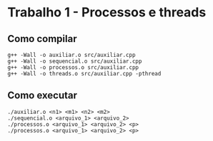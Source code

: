 
# Trabalho 1 - Processos e threads

## Como compilar

```
g++ -Wall -o auxiliar.o src/auxiliar.cpp
g++ -Wall -o sequencial.o src/auxiliar.cpp
g++ -Wall -o processos.o src/auxiliar.cpp
g++ -Wall -o threads.o src/auxiliar.cpp -pthread
```

## Como executar
```
./auxiliar.o <n1> <m1> <n2> <m2>
./sequencial.o <arquivo_1> <arquivo_2>
./processos.o <arquivo_1> <arquivo_2> <p>
./processos.o <arquivo_1> <arquivo_2> <p>
```
